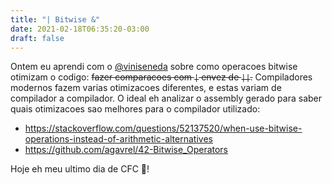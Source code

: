 ```yaml
---
title: "| Bitwise &"
date: 2021-02-18T06:35:20-03:00
draft: false
---
```


Ontem eu aprendi com o [@viniseneda](https://github.com/viniseneda)
sobre como operacoes bitwise otimizam o codigo: ~~fazer comparacoes com `|` envez de `||`.~~ Compiladores modernos fazem varias otimizacoes diferentes, e estas variam de compilador a compilador. O ideal eh analizar o assembly gerado para saber quais otimizacoes sao melhores para o compilador utilizado:

- https://stackoverflow.com/questions/52137520/when-use-bitwise-operations-instead-of-arithmetic-alternatives
- https://github.com/agavrel/42-Bitwise_Operators

Hoje eh meu ultimo dia de CFC :partying_face:!
